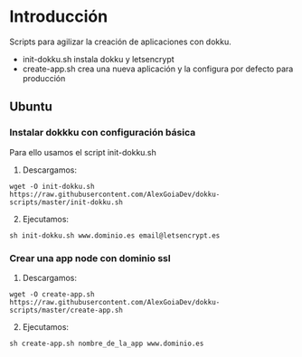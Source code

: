# Introducción
Scripts para agilizar la creación de aplicaciones con dokku.
- init-dokku.sh instala dokku y letsencrypt
- create-app.sh crea una nueva aplicación y la configura por defecto para producción

## Ubuntu
### Instalar dokkku con configuración básica 
Para ello usamos el script init-dokku.sh
1. Descargamos:
``` 
wget -O init-dokku.sh https://raw.githubusercontent.com/AlexGoiaDev/dokku-scripts/master/init-dokku.sh
```

2. Ejecutamos:
``` 
sh init-dokku.sh www.dominio.es email@letsencrypt.es
```
### Crear una app node con dominio ssl
1. Descargamos:
```
wget -O create-app.sh https://raw.githubusercontent.com/AlexGoiaDev/dokku-scripts/master/create-app.sh
```

2. Ejecutamos:
```
sh create-app.sh nombre_de_la_app www.dominio.es
```
